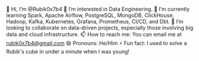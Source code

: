 👋 Hi, I’m @Rubik0x7b4
👀 I’m interested in Data Engineering.
🌱 I’m currently learning Spark, Apache Airflow, PostgreSQL, MongoDB, ClickHouse, Hadoop, Kafka, Kubernetes, Grafana, Prometheus, CI/CD, and Dbt.
💞️ I’m looking to collaborate on data-driven projects, especially those involving big data and cloud infrastructure.
📫 How to reach me: You can email me at rubik0x7b4@gmail.com
😄 Pronouns: He/Him
⚡ Fun fact: I used to solve a Rubik's cube in under a minute when I was young!

<!---
RDE0x7b4/RDE0x7b4 is a ✨ special ✨ repository because its `README.md` (this file) appears on your GitHub profile.
You can click the Preview link to take a look at your changes.
--->
